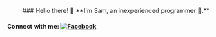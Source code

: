 <p align="center">
  ### Hello there! 🤡  
  **I'm Sam, an inexperienced programmer 🐧.**
  
  #### Connect with me: [![Facebook](https://upload.wikimedia.org/wikipedia/commons/5/51/Facebook_f_logo_%282019%29.svg)](https://www.facebook.com/your.username)
</p>
